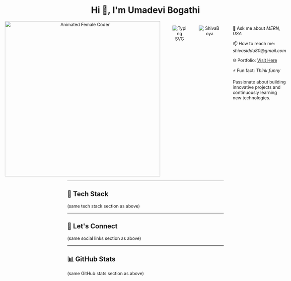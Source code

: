 <h1 align="center">Hi 👋, I'm Umadevi Bogathi</h1>

<div align="center" style="display: flex; justify-content: center; align-items: flex-start; gap: 40px;">
  <!-- Image -->
  <div>
    <img alt="Animated Female Coder" width="500" src="https://cdn.dribbble.com/users/1162077/screenshots/3848914/programmer.gif">
  </div>

<p align="center">
  <img src="https://readme-typing-svg.demolab.com?font=Fira+Code&weight=800&pause=1000&color=00FFFF&background=B3FFE500&center=true&random=false&width=600&lines=Full+Stack+Web+Developer;600+Hours+of+Coding+Experience" alt="Typing SVG" />
</p>

<p align="center">
  <img src="https://komarev.com/ghpvc/?username=ShivaBoya&label=Profile%20views&color=0e75b6&style=flat" alt="ShivaBoya" /> 
</p>

  <!-- Text on the side -->
  <div align="left">
    <p>💬 Ask me about <i>MERN, DSA</i></p>
    <p>📫 How to reach me: <i>shivasiddu80@gmail.com</i></p>
    <p>🌐 Portfolio: <a href="https://shiva-portfolio-beta.vercel.app/">Visit Here</a></p>
    <p>⚡ Fun fact: <i>Think funny</i></p>
    <p>Passionate about building innovative projects and continuously learning new technologies.</p>
  </div>
</div>

---

## 🚀 Tech Stack  

(same tech stack section as above)

---

## 🤝 Let's Connect  

(same social links section as above)

---

## 📊 GitHub Stats  

(same GitHub stats section as above)
